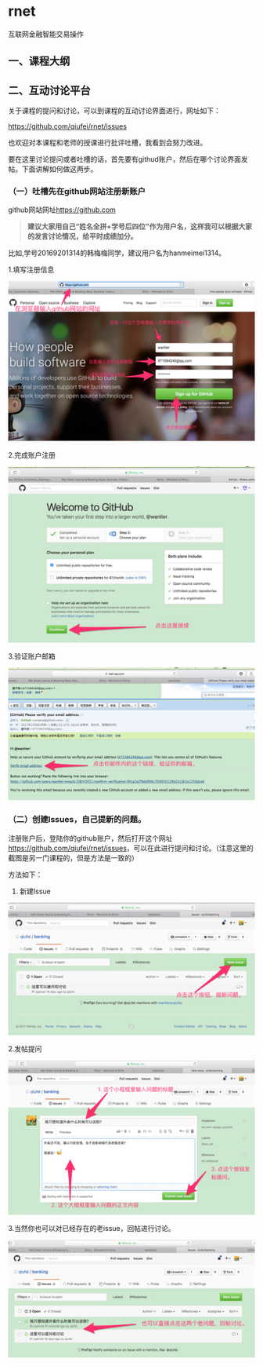 # rnet
互联网金融智能交易操作

## 一、课程大纲



## 二、互动讨论平台

关于课程的提问和讨论，可以到课程的互动讨论界面进行，网址如下：

<https://github.com/qiufei/rnet/issues>

也欢迎对本课程和老师的授课进行批评吐槽，我看到会努力改进。

要在这里讨论提问或者吐槽的话，首先要有githud账户，然后在哪个讨论界面发帖。下面讲解如何做这两步。

### （一）吐槽先在github网站注册新账户

github网站网址<https://github.com>

> **建议大家用自己“姓名全拼+学号后四位”作为用户名，这样我可以根据大家的发言讨论情况，给平时成绩加分。**

比如,学号20169201314的韩梅梅同学，建议用户名为hanmeimei1314。

1.填写注册信息

![zhuce](./pic/github-1.png)

2.完成账户注册

![finish](./pic/github-2.png)

3.验证账户邮箱

![mail](./pic/github-mail.png)


### （二）创建Issues，自己提新的问题。

注册账户后，登陆你的github账户，然后打开这个网址<https://github.com/qiufei/rnet/issues>，可以在此进行提问和讨论。（注意这里的截图是另一门课程的，但是方法是一致的）

方法如下：

1. 新建Issue

![new issue step1](./pic/issue-new1.png)

2.发帖提问

![new issue step2](./pic/issue-new2.png)

3.当然你也可以对已经存在的老issue，回帖进行讨论。 

![old issue](./pic/issue-old.png)


